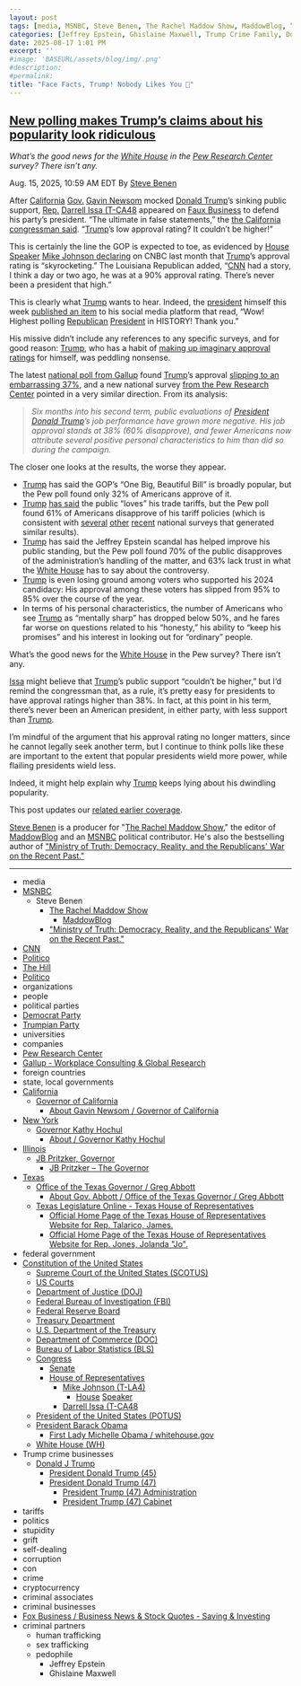 ```yaml
---
layout: post
tags: [media, MSNBC, Steve Benen, The Rachel Maddow Show, MaddowBlog, “Ministry of Truth –  Democracy Reality and the Republicans’ War on the Recent Past.”, CNN, Politico, The Hill, Politico, organizations, people, political parties, Democrat Party, Trumpian Party, universities, companies, Pew Research Center, Gallup - Workplace Consulting & Global Research, foreign countries, state local governments, California, Governor of California, About Gavin Newsom / Governor of California, New York, Governor Kathy Hochul, About / Governor Kathy Hochul, Illinois, JB Pritzker Governor, JB Pritzker – The Governor, Texas, Office of the Texas Governor / Greg Abbott, About Gov. Abbott / Office of the Texas Governor / Greg Abbott, Texas Legislature Online - Texas House of Representatives, Official Home Page of the Texas House of Representatives Website for Rep. Talarico James., Official Home Page of the Texas House of Representatives Website for Rep. Jones Jolanda “Jo”., federal government, Constitution of the United States, Supreme Court of the United States (SCOTUS), US Courts, Department of Justice (DOJ), Federal Bureau of Investigation (FBI), Federal Reserve Board, Treasury Department, U.S. Department of the Treasury, Department of Commerce (DOC), Bureau of Labor Statistics (BLS), Congress, Senate, House of Representatives, Mike Johnson (T-LA4), House Speaker, Darrell Issa (T-CA48, President of the United States (POTUS), President Barack Obama, First Lady Michelle Obama / whitehouse.gov, White House (WH), Trump crime businesses, Donald J Trump, President Donald Trump (45), President Donald Trump (47), President Trump (47) Administration, President Trump (47) Cabinet, tariffs, politics, stupidity, grift, self-dealing, corruption, con, crime, cryptocurrency, criminal associates, criminal businesses, Fox Business / Business News & Stock Quotes - Saving & Investing, criminal partners, human trafficking, sex trafficking, pedophile, Jeffrey Epstein, Ghislaine Maxwell]
categories: [Jeffrey Epstein, Ghislaine Maxwell, Trump Crime Family, Donald Trump]
date: 2025-08-17 1:01 PM
excerpt: ''
#image: 'BASEURL/assets/blog/img/.png'
#description:
#permalink:
title: "Face Facts, Trump! Nobody Likes You 🖕"
---
```



## [New polling makes Trump’s claims about his popularity look ridiculous](https://www.msnbc.com/rachel-maddow-show/maddowblog/new-polling-makes-trumps-claims-popularity-look-ridiculous-rcna225218)

*What’s the good news for the [White House](https://www.whitehouse.gov/) in the [Pew Research Center](https://www.pewresearch.org/) survey? There isn’t any.*

Aug. 15, 2025, 10:59 AM EDT
By [Steve Benen](https://www.msnbc.com/author/steve-benen-ncpn433601)

After [California](https://www.ca.gov/) [Gov.](https://gov.ca.gov/) [Gavin Newsom](https://www.msnbc.com/top-stories/latest/california-redistricting-gavin-newsom-special-election-texas-rcna225123) mocked [Donald Trump](https://www.donaldjtrump.com/)’s sinking public support, [Rep.](https://www.house.gov/) [Darrell Issa (T-CA48](https://issa.house.gov/) appeared on [Faux Business](https://www.foxbusiness.com/) to defend his party’s president. “The ultimate in false statements,” the [the California congressman said](https://bsky.app/profile/atrupar.com/post/3lwgu3ejnil2m). “[Trump](https://www.donaldjtrump.com/)’s low approval rating? It couldn’t be higher!”

This is certainly the line the GOP is expected to toe, as evidenced by [House](https://www.house.gov/) [Speaker](https://www.speaker.gov/) [Mike Johnson declaring](https://www.msnbc.com/rachel-maddow-show/maddowblog/weird-reason-speaker-mike-johnson-claimed-trump-90-approval-rating-rcna219651) on CNBC last month that [Trump](https://www.donaldjtrump.com/)’s approval rating is “skyrocketing.” The Louisiana Republican added, “[CNN](https://www.cnn.com/) had a story, I think a day or two ago, he was at a 90% approval rating. There’s never been a president that high.”

This is clearly what [Trump](https://www.donaldjtrump.com/) wants to hear. Indeed, the [president](https://www.whitehouse.gov/) himself this week [published an item](https://truthsocial.com/@realDonaldTrump](https://www.donaldjtrump.com/)/115022012587872496) to his social media platform that read, “Wow! Highest polling [Republican](https://www.gop.com/) [President](https://www.whitehouse.gov/) in HISTORY! Thank you.”

His missive didn’t include any references to any specific surveys, and for good reason: [Trump](https://www.donaldjtrump.com/), who has a habit of [making up imaginary approval ratings](https://www.msnbc.com/rachel-maddow-show/maddowblog/trump-generously-makes-approval-rating-defying-reality-rcna193139) for himself, was peddling nonsense.

The latest [national poll from Gallup](https://news.gallup.com/poll/692879/independents-drive-trump-approval-second-term-low.aspx) found [Trump](https://www.donaldjtrump.com/)’s approval [slipping to an embarrassing 37%](https://www.msnbc.com/rachel-maddow-show/maddowblog/trumps-accomplishments-havent-helped-poor-approval-rating-rcna221135), and a new national survey [from the Pew Research Center](https://www.pewresearch.org/politics/2025/08/14/trumps-tariffs-and-one-big-beautiful-bill-face-more-opposition-than-support-as-his-job-rating-slips/) pointed in a very similar direction. From its analysis:

> *Six months into his second term, public evaluations of [President](https://www.whitehouse.gov/) [Donald Trump](https://www.donaldjtrump.com/)’s job performance have grown more negative. His job approval stands at 38% (60% disapprove), and fewer Americans now attribute several positive personal characteristics to him than did so during the campaign.*

The closer one looks at the results, the worse they appear.

- [Trump](https://www.donaldjtrump.com/) has said the GOP’s “One Big, Beautiful Bill” is broadly popular, but the Pew poll found only 32% of Americans approve of it.
- [Trump](https://www.donaldjtrump.com/) [has said](https://bsky.app/profile/ab21.bsky.social/post/3lvnyxr3dtc2f) the public “loves” his trade tariffs, but the Pew poll found 61% of Americans disapprove of his tariff policies (which is consistent with [several](https://www.cnn.com/2025/08/01/politics/polling-tariffs-trump-analysis) [other](https://www.politico.com/news/2025/07/12/donald-trump-trade-poll-00449708) [recent](https://thehill.com/homenews/administration/5353392-trump-trade-tariffs-unpopular-nbc-poll/) national surveys that generated similar results).
- [Trump](https://www.donaldjtrump.com/) has said the Jeffrey Epstein scandal has helped improve his public standing, but the Pew poll found 70% of the public disapproves of the administration’s handling of the matter, and 63% lack trust in what the [White House](https://www.whitehouse.gov/) has to say about the controversy.
- [Trump](https://www.donaldjtrump.com/) is even losing ground among voters who supported his 2024 candidacy: His approval among these voters has slipped from 95% to 85% over the course of the year.
- In terms of his personal characteristics, the number of Americans who see [Trump](https://www.donaldjtrump.com/) as “mentally sharp” has dropped below 50%, and he fares far worse on questions related to his “honesty,” his ability to “keep his promises” and his interest in looking out for “ordinary” people. 

What’s the good news for the [White House](https://www.whitehouse.gov/) in the Pew survey? There isn’t any.

[Issa](https://issa.house.gov/) might believe that [Trump](https://www.donaldjtrump.com/)’s public support “couldn’t be higher,” but I’d remind the congressman that, as a rule, it’s pretty easy for presidents to have approval ratings higher than 38%. In fact, at this point in his term, there’s never been an American president, in either party, with less support than [Trump](https://www.donaldjtrump.com/).

I’m mindful of the argument that his approval rating no longer matters, since he cannot legally seek another term, but I continue to think polls like these are important to the extent that popular presidents wield more power, while flailing presidents wield less.

Indeed, it might help explain why [Trump](https://www.donaldjtrump.com/) keeps lying about his dwindling popularity.

This post updates our [related earlier coverage](https://www.msnbc.com/rachel-maddow-show/maddowblog/eager-influence-trump-rejects-evidence-claims-support-time-high-rcna213952).

[Steve Benen](https://www.msnbc.com/author/steve-benen-ncpn433601) is a producer for "[The Rachel Maddow Show](https://www.msnbc.com/rachel-maddow-show)," the editor of [MaddowBlog](https://www.msnbc.com/rachel-maddow-show) and an [MSNBC](https://www.msnbc.com/) political contributor. He's also the bestselling author of ["Ministry of Truth: Democracy, Reality, and the Republicans' War on the Recent Past."](https://www.harpercollins.com/products/ministry-of-truth-steve-benen)

----
- media
- [MSNBC](https://www.msnbc.com/)
    - Steve Benen
        - [The Rachel Maddow Show](https://www.msnbc.com/rachel-maddow-show)
            - [MaddowBlog](https://www.msnbc.com/rachel-maddow-show) 
        - ["Ministry of Truth: Democracy, Reality, and the Republicans' War on the Recent Past."](https://www.harpercollins.com/products/ministry-of-truth-steve-benen)
- [CNN](https://www.cnn.com/)
- [Politico](https://www.politico.com/)
- [The Hill](https://www.thehill.com/)
- [Politico](https://www.politico.com/)
- organizations 
- people 
- political parties 
- [Democrat Party](https://www.democrats.org/)
- [Trumpian Party](https://www.gop.com/)
- universities 
- companies 
- [Pew Research Center](https://www.pewresearch.org/) 
- [Gallup - Workplace Consulting & Global Research](https://www.gallup.com/home.aspx)
- foreign countries
- state, local governments
- [California](https://www.ca.gov/)
    - [Governor of California](https://www.gov.ca.gov/)
        - [About Gavin Newsom / Governor of California](https://www.gov.ca.gov/about/)
- [New York](https://www.ny.gov/)
    - [Governor Kathy Hochul](https://www.governor.ny.gov/)
        - [About / Governor Kathy Hochul](https://www.governor.ny.gov/about-governor-hochul)
- [Illinois](https://www.illinois.gov/)
    - [JB Pritzker, Governor](https://gov.illinois.gov/)
        - [JB Pritzker – The Governor](https://gov.illinois.gov/about/the-governor.html)
- [Texas](https://www.texas.gov/) 
    - [Office of the Texas Governor / Greg Abbott](https://gov.texas.gov/)
        - [About Gov. Abbott / Office of the Texas Governor / Greg Abbott](https://gov.texas.gov/governor-abbott)
    - [Texas Legislature Online - Texas House of Representatives](https://capitol.texas.gov/MnuHouse.aspx)
        - [Official Home Page of the Texas House of Representatives Website for Rep. Talarico, James.](https://www.house.texas.gov/members/50)
        - [Official Home Page of the Texas House of Representatives Website for Rep. Jones, Jolanda "Jo".](https://www.house.texas.gov/members/147)
- federal government 
- [Constitution of the United States](https://constitution.congress.gov/)
    - [Supreme Court of the United States (SCOTUS)](https://www.supremecourt.gov/)
    - [US Courts](https://www.uscourts.gov/)
    - [Department of Justice (DOJ)](https://www.justice.gov/)
    - [Federal Bureau of Investigation (FBI)](https://www.fbi.gov/)
    - [Federal Reserve Board](https://www.federalreserve.gov/)
    - [Treasury Department](https://home.treasury.gov/)
    - [U.S. Department of the Treasury](https://home.treasury.gov/)
    - [Department of Commerce (DOC)](https://www.commerce.gov/)
    - [Bureau of Labor Statistics (BLS)](https://www.bls.gov/)
    - [Congress](https://www.congress.gov/)
        - [Senate](https://www.senate.gov/)
        - [House of Representatives](https://www.house.gov/)
            - [Mike Johnson (T-LA4)](https://mikejohnson.house.gov/)
                - [House](https://www.house.gov/) [Speaker](https://www.speaker.gov/) 
            - [Darrell Issa (T-CA48](https://issa.house.gov/)
    - [President of the United States (POTUS)](https://www.whitehouse.gov/)
    - [President Barack Obama](https://obamawhitehouse.archives.gov/)
        - [First Lady Michelle Obama / whitehouse.gov](https://obamawhitehouse.archives.gov/administration/first-lady-michelle-obama)
    - [White House (WH)](https://www.whitehouse.gov/)
- Trump crime businesses 
    - [Donald J Trump](https://www.donaldjtrump.com/)
        - [President Donald Trump (45)](https://trumpwhitehouse.archives.gov/)
        - [President Donald Trump (47)](https://www.whitehouse.gov/administration/donald-j-trump/)
            - [President Trump (47) Administration](https://www.whitehouse.gov/administration/)
            - [President Trump (47) Cabinet](https://www.whitehouse.gov/administration/the-cabinet/)
- tariffs
- politics
- stupidity
- grift
- self-dealing
- corruption
- con
- crime
- cryptocurrency 
- criminal associates
- criminal businesses
- [Fox Business / Business News & Stock Quotes - Saving & Investing](https://www.foxbusiness.com/)
- criminal partners
    - human trafficking 
    - sex trafficking 
    - pedophile 
        - Jeffrey Epstein 
        - Ghislaine Maxwell
